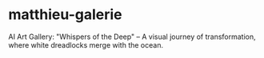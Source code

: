 # matthieu-galerie
AI Art Gallery: "Whispers of the Deep" – A visual journey of transformation, where white dreadlocks merge with the ocean.
